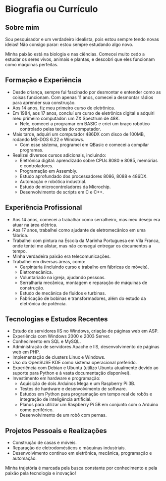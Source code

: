 # Biografia ou Currículo

## Sobre mim
Sou pesquisador e um verdadeiro idealista, pois estou sempre tendo novas ideias! Não consigo parar: estou sempre estudando algo novo.

Minha paixão está na biologia e nas ciências. Comecei muito cedo a estudar os seres vivos, animais e plantas, e descobri que eles funcionam como máquinas perfeitas.

## Formação e Experiência

- Desde criança, sempre fui fascinado por desmontar e entender como as coisas funcionam. Com apenas 11 anos, comecei a desmontar rádios para aprender sua construção.
- Aos 14 anos, fiz meu primeiro curso de eletrônica.
- Em 1984, aos 17 anos, concluí um curso de eletrônica digital e adquiri meu primeiro computador: um ZX Spectrum de 48K.
  - Nele, comecei a programar em BASIC e criei um braço robótico controlado pelas teclas do computador.
- Mais tarde, adquiri um computador 486DX com disco de 100MB, rodando MS-DOS 6.22 e Windows.
  - Com esse sistema, programei em QBasic e comecei a compilar programas.
- Realizei diversos cursos adicionais, incluindo:
  - Eletrônica digital: aprendizado sobre CPUs 8080 e 8085, memórias e controladores.
  - Programação em Assembly.
  - Estudo aprofundado dos processadores 8086, 8088 e 486DX.
  - Automação e robótica industrial.
  - Estudo de microcontroladores da Microchip.
  - Desenvolvimento de scripts em C e C++.

## Experiência Profissional

- Aos 14 anos, comecei a trabalhar como serralheiro, mas meu desejo era atuar na área elétrica.
- Aos 17 anos, trabalhei como ajudante de eletromecânico em uma fábrica.
- Trabalhei com pintura na Escola da Marinha Portuguesa em Vila Franca, onde tentei me alistar, mas não consegui entregar os documentos a tempo.
- Minha verdadeira paixão era telecomunicações.
- Trabalhei em diversas áreas, como:
  - Carpintaria (incluindo curso e trabalho em fábricas de móveis).
  - Eletromecânica.
  - Voluntariado na igreja, ajudando pessoas.
  - Serralharia mecânica, montagem e reparação de máquinas de construção.
  - Estudo de mecânica de fluidos e turbinas.
  - Fabricação de bobinas e transformadores, além do estudo da eletrônica de potência.

## Tecnologias e Estudos Recentes

- Estudo de servidores IIS no Windows, criação de páginas web em ASP.
- Experiência com Windows 2000 e 2003 Server.
- Conhecimento em SQL e MySQL.
- Administração de servidores Apache e IIS, desenvolvimento de páginas web em PHP.
- Implementação de clusters Linux e Windows.
- Uso do OpenSUSE KDE como sistema operacional preferido.
- Experiência com Debian e Ubuntu (utilizo Ubuntu atualmente devido ao suporte para Python e à vasta documentação disponível).
- Investimento em hardware e programação:
  - Aquisição de dois Arduinos Mega e um Raspberry Pi 3B.
  - Testes de hardware e desenvolvimento de software.
  - Estudos em Python para programação em tempo real de robôs e integração de inteligência artificial.
  - Planos para utilizar um Raspberry Pi 5B em conjunto com o Arduino como periférico.
  - Desenvolvimento de um robô com pernas.

## Projetos Pessoais e Realizações

- Construção de casas e móveis.
- Reparação de eletrodomésticos e máquinas industriais.
- Desenvolvimento contínuo em eletrônica, mecânica, programação e automação.

Minha trajetória é marcada pela busca constante por conhecimento e pela paixão pela tecnologia e inovação!

